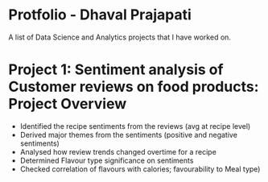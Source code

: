 # Protfolio - Dhaval Prajapati
A list of Data Science and Analytics projects that I have worked on.

# Project 1: Sentiment analysis of Customer reviews on food products: Project Overview
* Identified the recipe sentiments from the reviews (avg at recipe level)
* Derived major themes from the sentiments (positive and negative sentiments)
* Analysed how review trends changed overtime for a recipe
* Determined Flavour type significance on sentiments
* Checked correlation of flavours with calories; favourability to Meal type)
